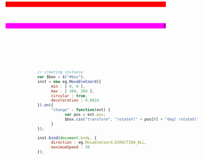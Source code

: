 #### MovableCoord demo

<div id="area">
      <div id="box">
        <div class="face" style="background-color:#f00; -webkit-transform:rotateX(0deg) rotateY(0deg) translate3d(-100px,-100px,100px);">1</div>
        <div class="face" style="background-color:#0f0; -webkit-transform:rotateY(-90deg) translate3d(0px,-100px,200px);">2</div>
        <div class="face" style="background-color:#00f; -webkit-transform:rotateY(90deg) translate3d(0px,-100px,0px);">3</div>
        <div class="face" style="background-color:#f80; -webkit-transform:rotateX(90deg) translate3d(-100px,0px,200px);">4</div>
        <div class="face" style="background-color:#f0f; -webkit-transform:rotateY(180deg) translate3d(100px,-100px,100px);">5</div>
        <div class="face" style="background-color:#0ff; -webkit-transform:rotateX(-90deg) translate3d(-100px,00px,0px);">6</div>
      </div>
</div>

```javascript
// creating instance
var $box = $("#box"),
inst = new eg.MovableCoord({
      min : [ 0, 0 ],
      max : [ 360, 360 ],
      circular : true,
      deceleration : 0.0024
}).on({
      "change" : function(evt) {
            var pos = evt.pos;
            $box.css("transform", "rotateY(" + pos[0] + "deg) rotateX(" + pos[1] + "deg)");
      }
});

inst.bind(document.body, {
      direction : eg.MovableCoord.DIRECTION_ALL,
      maximumSpeed : 50
});
```
